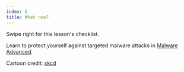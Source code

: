 ```yaml
---
index: 6
title: What now?
---
```

Swipe right for this lesson's checklist. 

Learn to protect yourself against targeted malware attacks in [Malware Advanced](umbrella://lesson/malware/1).

Cartoon credit: [xkcd](https://xkcd.com/1328/)